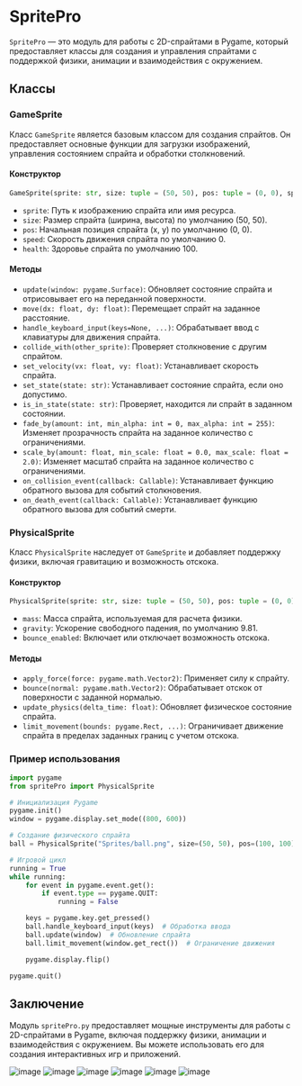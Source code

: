 # SpritePro

`SpritePro` — это модуль для работы с 2D-спрайтами в Pygame, который предоставляет классы для создания и управления спрайтами с поддержкой физики, анимации и взаимодействия с окружением.

## Классы

### GameSprite

Класс `GameSprite` является базовым классом для создания спрайтов. Он предоставляет основные функции для загрузки изображений, управления состоянием спрайта и обработки столкновений.

#### Конструктор

```python
GameSprite(sprite: str, size: tuple = (50, 50), pos: tuple = (0, 0), speed: float = 0, health: int = 100)
```

- `sprite`: Путь к изображению спрайта или имя ресурса.
- `size`: Размер спрайта (ширина, высота) по умолчанию (50, 50).
- `pos`: Начальная позиция спрайта (x, y) по умолчанию (0, 0).
- `speed`: Скорость движения спрайта по умолчанию 0.
- `health`: Здоровье спрайта по умолчанию 100.

#### Методы

- `update(window: pygame.Surface)`: Обновляет состояние спрайта и отрисовывает его на переданной поверхности.
- `move(dx: float, dy: float)`: Перемещает спрайт на заданное расстояние.
- `handle_keyboard_input(keys=None, ...)`: Обрабатывает ввод с клавиатуры для движения спрайта.
- `collide_with(other_sprite)`: Проверяет столкновение с другим спрайтом.
- `set_velocity(vx: float, vy: float)`: Устанавливает скорость спрайта.
- `set_state(state: str)`: Устанавливает состояние спрайта, если оно допустимо.
- `is_in_state(state: str)`: Проверяет, находится ли спрайт в заданном состоянии.
- `fade_by(amount: int, min_alpha: int = 0, max_alpha: int = 255)`: Изменяет прозрачность спрайта на заданное количество с ограничениями.
- `scale_by(amount: float, min_scale: float = 0.0, max_scale: float = 2.0)`: Изменяет масштаб спрайта на заданное количество с ограничениями.
- `on_collision_event(callback: Callable)`: Устанавливает функцию обратного вызова для событий столкновения.
- `on_death_event(callback: Callable)`: Устанавливает функцию обратного вызова для событий смерти.

### PhysicalSprite

Класс `PhysicalSprite` наследует от `GameSprite` и добавляет поддержку физики, включая гравитацию и возможность отскока.

#### Конструктор

```python
PhysicalSprite(sprite: str, size: tuple = (50, 50), pos: tuple = (0, 0), speed: float = 0, health: int = 100, mass: float = 1.0, gravity: float = 9.81, bounce_enabled: bool = False)
```

- `mass`: Масса спрайта, используемая для расчета физики.
- `gravity`: Ускорение свободного падения, по умолчанию 9.81.
- `bounce_enabled`: Включает или отключает возможность отскока.

#### Методы

- `apply_force(force: pygame.math.Vector2)`: Применяет силу к спрайту.
- `bounce(normal: pygame.math.Vector2)`: Обрабатывает отскок от поверхности с заданной нормалью.
- `update_physics(delta_time: float)`: Обновляет физическое состояние спрайта.
- `limit_movement(bounds: pygame.Rect, ...)`: Ограничивает движение спрайта в пределах заданных границ с учетом отскока.

### Пример использования

```python
import pygame
from spritePro import PhysicalSprite

# Инициализация Pygame
pygame.init()
window = pygame.display.set_mode((800, 600))

# Создание физического спрайта
ball = PhysicalSprite("Sprites/ball.png", size=(50, 50), pos=(100, 100), speed=5, mass=1.0)

# Игровой цикл
running = True
while running:
    for event in pygame.event.get():
        if event.type == pygame.QUIT:
            running = False

    keys = pygame.key.get_pressed()
    ball.handle_keyboard_input(keys)  # Обработка ввода
    ball.update(window)  # Обновление спрайта
    ball.limit_movement(window.get_rect())  # Ограничение движения

    pygame.display.flip()

pygame.quit()
```

## Заключение

Модуль `spritePro.py` предоставляет мощные инструменты для работы с 2D-спрайтами в Pygame, включая поддержку физики, анимации и взаимодействия с окружением. Вы можете использовать его для создания интерактивных игр и приложений. 

![image](https://github.com/user-attachments/assets/feef0139-9605-4890-a28f-9c7f7e1f4e5a)
![image](https://github.com/user-attachments/assets/12998d5d-cf32-46c3-806b-49d9f37c1a29)
![image](https://github.com/user-attachments/assets/e8034e50-7724-4456-aaa4-ff75fa7447e5)
![image](https://github.com/user-attachments/assets/599fa2e8-e57a-4822-bebb-6b424d50fd86)
![image](https://github.com/user-attachments/assets/c7a00c20-3e8a-438e-8e84-08e260217d81)
![image](https://github.com/user-attachments/assets/43b29fbc-957a-4da0-9753-80f2a632d55e)









